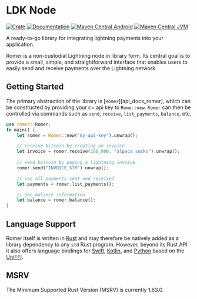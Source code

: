 # LDK Node

[![Crate](https://img.shields.io/crates/v/romer.svg?logo=rust)](https://crates.io/crates/romer)
[![Documentation](https://img.shields.io/static/v1?logo=read-the-docs&label=docs.rs&message=romer&color=informational)](https://docs.rs/romer)
[![Maven Central Android](https://img.shields.io/maven-central/v/org.cequals/romer-android)](https://central.sonatype.com/artifact/org.cequals/romer-android)
[![Maven Central JVM](https://img.shields.io/maven-central/v/org.cequals/romer-jvm)](https://central.sonatype.com/artifact/org.cequals/romer-jvm)

A ready-to-go library for integrating lightning payments into your application.

Romer is a non-custodial Lightning node in library form. Its central goal is to provide a
small, simple, and straightforward interface that enables users to easily send and receive
payments over the Lightning network.

## Getting Started

The primary abstraction of the library is [`Romer`][api_docs_romer], which can be constructed by providing
your c= api key to `Rome::new`. `Romer` can then be controlled via commands such as `send`, `receive`, `list_payments`,
`balance`, etc.

```rust
use romer::Romer;
fn main() {
	let romer = Romer::new("my-api-key").unwrap();

    // receive bitcoin by creating an invoice
    let invoice = romer.receive(100_000, "alpaca socks").unwrap();
    
    // send bitcoin by paying a lightning invoice
	romer.send("INVOICE_STR").unwrap();

    // see all payments sent and received
    let payments = romer.list_payments();

    // see balance information
    let balance = romer.balance();
}
```

## Language Support
Romer itself is written in [Rust][rust] and may therefore be natively added as a library dependency to any `std` Rust program. However, beyond its Rust API it also offers language bindings for [Swift][swift], [Kotlin][kotlin], and [Python][python] based on the [UniFFI](https://github.com/mozilla/uniffi-rs/).

## MSRV
The Minimum Supported Rust Version (MSRV) is currently 1.63.0.

[api_docs]: https://docs.rs/romer/*/romer/
[api_docs_node]: https://docs.rs/romer/*/romer/struct.Node.html
[api_docs_builder]: https://docs.rs/romer/*/romer/struct.Builder.html
[rust]: https://www.rust-lang.org/
[swift]: https://www.swift.org/
[kotlin]: https://kotlinlang.org/
[python]: https://www.python.org/